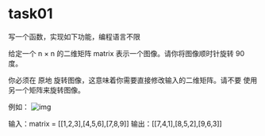 # task01

写一个函数，实现如下功能，编程语言不限

给定一个 n × n 的二维矩阵 matrix 表示一个图像。请你将图像顺时针旋转 90 度。

你必须在 原地 旋转图像，这意味着你需要直接修改输入的二维矩阵。请不要 使用另一个矩阵来旋转图像。

例如：
![img](https://miro.medium.com/v2/resize:fit:640/format:webp/1*aTScLaqB5bT3aTlhvS0EeA.png)

输入：matrix = [[1,2,3],[4,5,6],[7,8,9]]
输出：[[7,4,1],[8,5,2],[9,6,3]]

